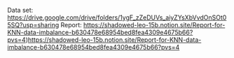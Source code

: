 Data set: https://drive.google.com/drive/folders/1ygF_zZeDUVs_aiyZYsXbVvdOnSOt05SQ?usp=sharing
Report: https://shadowed-leo-15b.notion.site/Report-for-KNN-data-imbalance-b630478e68954bed8fea4309e4675b66?pvs=4)https://shadowed-leo-15b.notion.site/Report-for-KNN-data-imbalance-b630478e68954bed8fea4309e4675b66?pvs=4
